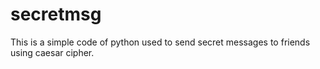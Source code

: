 # secretmsg
This is a simple code of python used to send secret messages to friends using caesar cipher.
